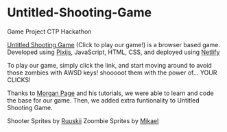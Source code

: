 # Untitled-Shooting-Game
Game Project CTP Hackathon

[Untitled Shooting Game](https://untitled-shooting-game.netlify.app/) (Click to play our game!) is a browser based game. Developed using [Pixijs](https://pixijs.com), JavaScript, HTML, CSS, and deployed using [Netlify](https://www.netlify.com)

To play our game, simply click the link, and start moving around to avoid those zombies with AWSD keys! shooooot them with the power of... YOUR CLICKS!

Thanks to [Morgan Page](https://www.youtube.com/watch?v=wEnTcuhRByo&list=PLFH4sUznv7T9aWJrqd7MhFZNBi9IwZOxg) and his tutorials, we were able to learn and code the base for our game. Then, we added extra funtionality to Untitled Shooting Game.

Shooter Sprites by [Ruuskii](https://ruuskii.itch.io/)
Zoombie Sprites by [Mikael](https://opengameart.org/users/soluna-software)
